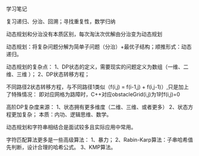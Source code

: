 ﻿学习笔记

复习递归、分治、回溯；寻找重复性，数学归纳

动态规划和分治没有本质区别，每次淘汰次优解由分治变为动态规划

动态规划：将复杂问题分解为简单子问题（分治）+最优子结构；顺推形式：动态递归。

动态规划的复杂点：
1、DP状态的定义，需要现实的问题定义为数组（一维、二维、三维 ）；
2、DP状态转移方程；

不同路径2状态转移方程，与不同路径1类似（f(i,j) = f(i-1,j) + f(i,j-1)）,只是加上了特殊情况：
即对应网格为路障时，C++对应obstacleGrid(i,j)为1时f(i,j)=0

高阶DP复杂度来源：
1、状态拥有更多维度（二维、三维、或者更多）
2、状态方程更加复杂；
本质：内功、逻辑思维、数学。

动态规划和字符串相结合是面试较多且实际应用中常用。

字符匹配算法更多是一些高级算法：
1、暴力；
2、Rabin-Karp算法：子串哈希值先判断，设计合理的哈希公式。
3、KMP算法。

